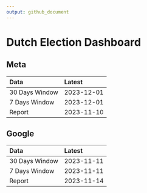 ```yaml
---
output: github_document
---
```


# Dutch Election Dashboard



## Meta


|Data           |Latest     |
|:--------------|:----------|
|30 Days Window |2023-12-01 |
|7 Days Window  |2023-12-01 |
|Report         |2023-11-10 |

## Google


|Data           |Latest     |
|:--------------|:----------|
|30 Days Window |2023-11-11 |
|7 Days Window  |2023-11-11 |
|Report         |2023-11-14 |
